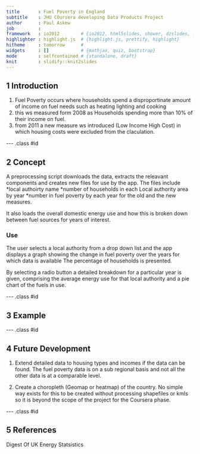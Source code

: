 ```yaml
---
title       : Fuel Poverty in England
subtitle    : JHU COursera developing Data Products Project
author      : Paul Askew
job         : 
framework   : io2012        # {io2012, html5slides, shower, dzslides, ...}
highlighter : highlight.js  # {highlight.js, prettify, highlight}
hitheme     : tomorrow      # 
widgets     : []            # {mathjax, quiz, bootstrap}
mode        : selfcontained # {standalone, draft}
knit        : slidify::knit2slides
---
```


## 1 Introduction

1. Fuel Poverty occurs where households spend a disproportinate amount of income on fuel needs such as heating lighting and cooking
2. this ws measured form 2008 as Households spending more than 10% of their income on fuel.
3. from 2011 a new measure ws introduced (Low Income High Cost) in which housing costs were excluded from the claculation.

--- .class #id 

## 2 Concept

A preprocessing script downloads the data, extracts the releavant components and creates new files for use by the app.  The files include 
*local authoirty name
*number of households in each Local authority area by year
*number in fuel poverty by each year for the old and the new measures.  

It also loads the overall domestic energy use and how this is broken down between fuel sources for years of interest.

### Use

The user selects a local authority from a drop down list and the app displays a graph showing the change in fuel poverty over the years for which data is available The percentage of households is presented.

By selecting a radio button a detailed breakdown for a particular year is given, comprising the average energy use for that local authority and a pie chart of the fuels in use.



--- .class #id 

## 3 Example

--- .class #id 

## 4 Future Development

1. Extend detailed data to housing types and incomes if the data can be found.
The fuel poverty data is on a sub regional basis and not all the other data is at a comparable level.

2. Create a choropleth (Geomap or heatmap) of the country.
No simple way exists for this to be created without processing shapefiles or kmls so it is beyond the scope of the project for the Coursera phase.


--- .class #id 

## 5 References

Digest Of UK Energy Statsistics




